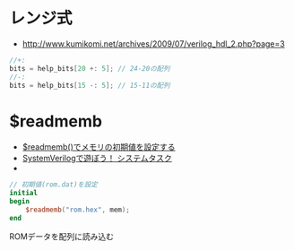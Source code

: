 # レンジ式
- http://www.kumikomi.net/archives/2009/07/verilog_hdl_2.php?page=3

```Verilog
//+:
bits = help_bits[20 +: 5]; // 24-20の配列
//-:
bits = help_bits[15 -: 5]; // 15-11の配列
```


# $readmemb
- [$readmemb()でメモリの初期値を設定する](https://www.k0b0srecord.com/entry/2019/02/05/210140)
- [SystemVerilogで遊ぼう！ システムタスク](https://sites.google.com/site/playsystemverilog/others/system_task)
- 
```Verilog
// 初期値(rom.dat)を設定
initial 
begin
    $readmemb("rom.hex", mem);
end
```
ROMデータを配列に読み込む
